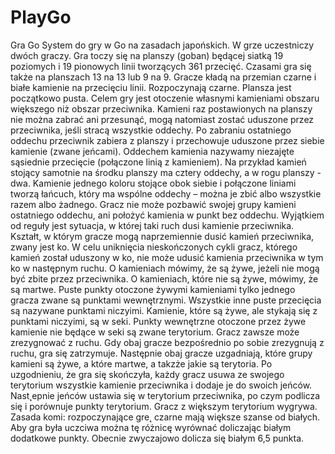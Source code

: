 # PlayGo


Gra Go
System do gry w Go na zasadach japońskich. 
W grze uczestniczy dwóch graczy. Gra toczy się na planszy (goban) będącej siatką 19 poziomych i 19
pionowych linii tworzących 361 przecięć. Czasami gra się także na planszach 13 na 13 lub 9 na 9.
Gracze kładą na przemian czarne i białe kamienie na przecięciu linii. Rozpoczynają czarne. Plansza jest początkowo pusta.
Celem gry jest otoczenie własnymi kamieniami obszaru większego niż obszar przeciwnika.
Kamieni raz postawionych na planszy nie można zabrać ani przesunąć, mogą natomiast zostać uduszone
przez przeciwnika, jeśli stracą wszystkie oddechy. Po zabraniu ostatniego oddechu przeciwnik zabiera z
planszy i przechowuje uduszone przez siebie kamienie (zwane jeńcami). Oddechem kamienia nazywamy
niezajęte sąsiednie przecięcie (połączone linią z kamieniem). Na przykład kamień stojący samotnie na środku
planszy ma cztery oddechy, a w rogu planszy - dwa. Kamienie jednego koloru stojące obok siebie i połączone
liniami tworzą łańcuch, który ma wspólne oddechy – można je zbić albo wszystkie razem albo żadnego.
Gracz nie może pozbawić swojej grupy kamieni ostatniego oddechu, ani położyć kamienia w punkt bez
oddechu. Wyjątkiem od reguły jest sytuacja, w której taki ruch dusi kamienie przeciwnika.
Kształt, w którym gracze mogą naprzemiennie dusić kamień przeciwnika, zwany jest ko. W celu uniknięcia
nieskończonych cykli gracz, którego kamień został uduszony w ko, nie może udusić kamienia przeciwnika
w tym ko w następnym ruchu.
O kamieniach mówimy, że są żywe, jeżeli nie mogą być zbite przez przeciwnika. O kamieniach, które nie
są żywe, mówimy, że są martwe. Puste punkty otoczone żywymi kamieniami tylko jednego gracza zwane są
punktami wewnętrznymi. Wszystkie inne puste przecięcia są nazywane punktami niczyimi. Kamienie, które
są żywe, ale stykają się z punktami niczyimi, są w seki. Punkty wewnętrzne otoczone przez żywe kamienie
nie będące w seki są zwane terytorium.
Gracz zawsze może zrezygnować z ruchu. Gdy obaj gracze bezpośrednio po sobie zrezygnują z ruchu, gra
się zatrzymuje. Następnie obaj gracze uzgadniają, które grupy kamieni są żywe, a które martwe, a takzże jakie
są terytoria.
Po uzgodnieniu, że gra się skończyła, każdy gracz usuwa ze swojego terytorium wszystkie kamienie przeciwnika
i dodaje je do swoich jeńców. Nast˛epnie jeńców ustawia się w terytorium przeciwnika, po czym
podlicza się i porównuje punkty terytorium. Gracz z większym terytorium wygrywa.
Zasada komi: rozpoczynające gre˛ czarne mają większe szanse od białych. Aby gra była uczciwa można tę różnicę wyrównać doliczając
białym dodatkowe punkty. Obecnie zwyczajowo dolicza się białym 6,5 punkta.
